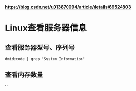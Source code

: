 ﻿**https://blog.csdn.net/u013870094/article/details/69524803**
# Linux查看服务器信息

## 查看服务器型号、序列号
`dmidecode | grep "System Information"`

## 查看内存数量
``
